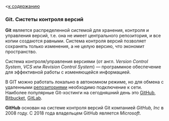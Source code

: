 <[к содержанию](./readme.md)

### Git. Систеты контроля версий

**Git** является распределенной системой для хранения, контроля и управления версий, т.е. она не имеет центрального репозитория, и все копии создаются равными. Система контроля версий позволяет сохранять только изменения, а не целую версию, что экономит пространство.

  Система контроля/управления версиями (от англ. _Version Control System_, _VCS_ или _Revision Control System_) — программное обеспечение для эффективной работы с изменяющейся информацией. 

В GIT можно работать локально в автономном режиме, но для обмена с удаленными [репозиториями](./03_repository.md) необходимо подключение к сети. Наиболее популярные Git-хостинги на сегодняшний день это [GitHub](https://github.com), [Bitbucket](https://bitbucket.org/), [GitLab](https://about.gitlab.com/).

**GitHub** основан на системе контроля версий Git компанией *GitHub, Inc* в 2008 году. С 2018 года владельцем GitHub является *Microsoft*.